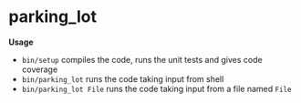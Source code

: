 # parking_lot

**Usage**
- `bin/setup` compiles the code, runs the unit tests and gives code coverage
- `bin/parking_lot` runs the code taking input from shell
- `bin/parking_lot File` runs the code taking input from a file named `File`
